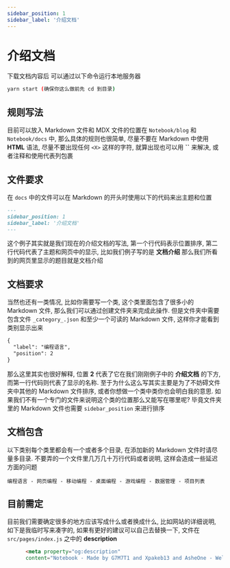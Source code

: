 ```yaml
---
sidebar_position: 1
sidebar_label: '介绍文档'
---
```


# 介绍文档
下载文档内容后 可以通过以下命令运行本地服务器
```bash
yarn start (确保你这么做前先 cd 到目录)
```

## 规则写法
目前可以放入 Markdown 文件和 MDX 文件的位置在 `Notebook/blog` 和 `Notebook/docs` 中, 那么具体的规则也很简单, 尽量不要在 Markdown 中使用 **HTML** 语法, 尽量不要出现任何 `<X>` 这样的字符, 就算出现也可以用 **``** 来解决, 或者注释和使用代表列包裹

## 文件要求
在 `docs` 中的文件可以在 Markdown 的开头时使用以下的代码来出主题和位置
```md
---
sidebar_position: 1
sidebar_label: '介绍文档'
---
```
这个例子其实就是我们现在的介绍文档的写法, 第一个行代码表示位置排序, 第二行代码代表了主题和网页中的显示, 比如我们例子写的是 **文档介绍** 那么我们所看到的网页里显示的题目就是文档介绍

## 文档要求
当然也还有一类情况, 比如你需要写一个类, 这个类里面包含了很多小的 Markdown 文件, 那么我们可以通过创建文件夹来完成此操作. 但是文件夹中需要包含文件 `_category_.json` 和至少一个可读的 Markdown 文件, 这样你才能看到类别显示出来
```md
{
  "label": "编程语言",
  "position": 2
}
```
那么这里其实也很好解释, 位置 **2** 代表了它在我们刚刚例子中的 **介绍文档** 的下方, 而第一行代码则代表了显示的名称. 至于为什么这么写其实主要是为了不妨碍文件夹中其他的 Markdown 文件排序, 或者你想做一个类中类你也会明白我的意思. 如果我们不有一个专门的文件来说明这个类的位置那么又能写在哪里呢? 毕竟文件夹里的 Markdown 文件也需要 `sidebar_position` 来进行排序

## 文档包含
以下类别每个类里都会有一个或者多个目录, 在添加新的 Markdown 文件时请尽量多目录. 不要弄的一个文件里几万几十万行代码或者说明, 这样会造成一些延迟方面的问题

`编程语言 - 网页编程 - 移动编程 - 桌面编程 - 游戏编程 - 数据管理 - 项目列表`

## 目前需定
目前我们需要确定很多的地方应该写成什么或者换成什么, 比如网站的详细说明, 如下是我临时写来凑字的, 如果有更好的建议可以自己去替换一下, 文件在 `src/pages/index.js` 之中的 **description**
```html
      <meta property="og:description" 
      content="Notebook - Made by G7M7T1 and Xpakeb13 and AsheOne - Welcome to the website, here are our study notes and our blog"/>
```